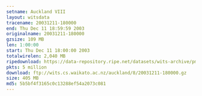 ```yaml
---
setname: Auckland VIII
layout: witsdata
tracename: 20031211-180000
end: Thu Dec 11 18:59:59 2003
originalname: 20031211-180000
gzsize: 109 MB
len: 1:00:00
start: Thu Dec 11 18:00:00 2003
totalwirelen: 2,040 MB
ripedownload: https://data-repository.ripe.net/datasets/wits-archive/pma/long/auck/8//20031211-180000.gz
pkts: 5 million
download: ftp://wits.cs.waikato.ac.nz/auckland/8/20031211-180000.gz
size: 405 MB
md5: 5b5bf4f3165c0c13288ef54a2073c081
---
```

